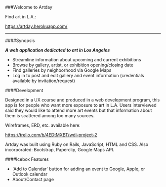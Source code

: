 ###Welcome to Artday

Find art in L.A.:

https://artday.herokuapp.com/
_____________________________

####Synopsis

***A web application dedicated to art in Los Angeles***

* Streamline information about upcoming and current exhibitions
* Browse by gallery, artist, or exhibition opening/closing date
* Find galleries by neighborhood via Google Maps
* Log in to post and edit gallery and event information (credentials available by invitation/request)

####Development

Designed in a UX course and produced in a web development program, this app is for people who want more exposure to art in L.A. Users interviewed said they would like to attend more art events but that information about them is scattered among too many sources.

Wireframes, ERD, etc. available here:

https://trello.com/b/4EDtMXBT/wdi-project-2

Artday was built using Ruby on Rails, JavaScript, HTML and CSS. Also incorporated: Bootstrap, Paperclip, Google Maps API.

####Icebox Features

* 'Add to Calendar' button for adding an event to Google, Apple, or Outlook calendar
* About/Contact page
